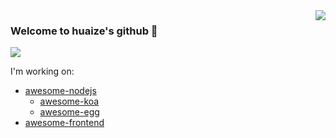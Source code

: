 <img align="right" src="https://github-readme-stats.vercel.app/api?username=huaize2020&&show_icons=true&theme=material-palenight" />

### Welcome to huaize's github 👋

<img src="https://profile-counter.glitch.me/huaize2020/count.svg">

I'm working on:

- [awesome-nodejs](https://github.com/huaize2020/awesome-nodejs)
  - [awesome-koa](https://github.com/huaize2020/awesome-koa)
  - [awesome-egg](https://github.com/huaize2020/awesome-egg)
- [awesome-frontend](https://github.com/huaize2020/awesome-frontend)
